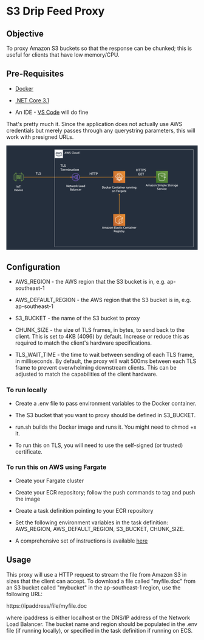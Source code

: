 # S3 Drip Feed Proxy

## Objective

To proxy Amazon S3 buckets so that the response can be chunked; this is useful for clients that have low memory/CPU.

## Pre-Requisites

- [Docker](https://www.docker.com/)

- [.NET Core 3.1](https://dotnet.microsoft.com/download/dotnet-core)

- An IDE - [VS Code](https://code.visualstudio.com/) will do fine

That's pretty much it. Since the application does not actually use AWS credentials but merely passes through any querystring parameters, this will work with presigned URLs.

![Architecture](architecture.png)

## Configuration

- AWS_REGION - the AWS region that the S3 bucket is in, e.g. ap-southeast-1

- AWS_DEFAULT_REGION - the AWS region that the S3 bucket is in, e.g. ap-southeast-1

- S3_BUCKET - the name of the S3 bucket to proxy

- CHUNK_SIZE - the size of TLS frames, in bytes, to send back to the client. This is set to 4KB (4096) by default. Increase or reduce this as required to match the client's hardware specifications.

- TLS_WAIT_TIME - the time to wait between sending of each TLS frame, in milliseconds. By default, the proxy will wait 500ms between each TLS frame to prevent overwhelming downstream clients. This can be adjusted to match the capabilities of the client hardware.

### To run locally

- Create a .env file to pass environment variables to the Docker container.

- The S3 bucket that you want to proxy should be defined in S3_BUCKET.

- run.sh builds the Docker image and runs it. You might need to chmod +x it.

- To run this on TLS, you will need to use the self-signed (or trusted) certificate.

### To run this on AWS using Fargate

- Create your Fargate cluster

- Create your ECR repository; follow the push commands to tag and push the image 

- Create a task definition pointing to your ECR repository

- Set the following environment variables in the task definition: AWS_REGION, AWS_DEFAULT_REGION, S3_BUCKET, CHUNK_SIZE. 

- A comprehensive set of instructions is available [here](https://github.com/aws-samples/amazon-ecs-fargate-aspnetcore)

## Usage

This proxy will use a HTTP request to stream the file from Amazon S3 in sizes that the client can accept. To download a file called "myfile.doc" from an S3 bucket called "mybucket" in the ap-southeast-1 region, use the following URL:

https://ipaddress/file/myfile.doc

where ipaddress is either localhost or the DNS/IP address of the Network Load Balancer. The bucket name and region should be populated in the .env file (if running locally), or specified in the task definition if running on ECS.